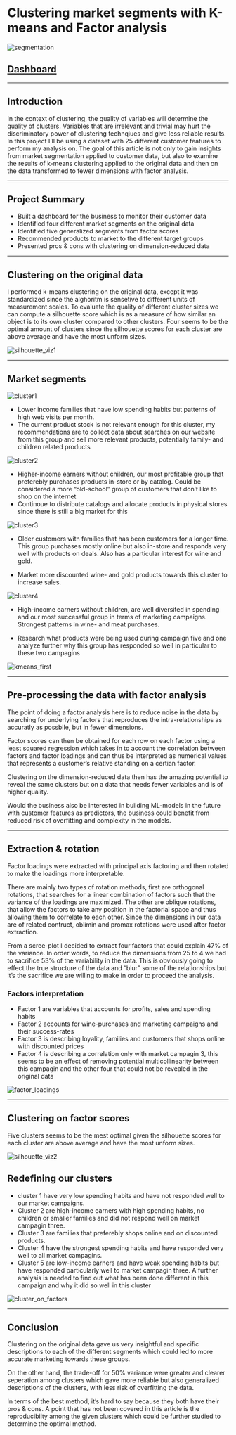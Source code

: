 # Clustering market segments with K-means and Factor analysis

![segmentation](https://user-images.githubusercontent.com/96744665/148271272-daf7de98-c4b0-48e2-840e-350995c5e75b.jpg)
## [Dashboard](https://public.tableau.com/app/profile/gabriele.frattini/viz/MarketSegmentation_16395789417390/Dashboard)

***

## Introduction
In the context of clustering, the quality of variables will determine the quality of clusters. Variables that are irrelevant and trivial may hurt the discriminatory power of clustering technqiues and give less reliable results. In this project I’ll be using a dataset with 25 different customer features to perform my analysis on.
The goal of this article is not only to gain insights from market segmentation applied to customer data, but also to examine the results of k-means clustering applied to the original data and then on the data transformed to fewer dimensions with factor analysis.

***

## Project Summary
- Built a dashboard for the business to monitor their customer data
- Identified four different market segments on the original data
- Identified five generalized segments from factor scores
- Recommended products to market to the different target groups
- Presented pros & cons with clustering on dimension-reduced data

***

## Clustering on the original data

I performed k-means clustering on the original data, except it was standardized since the alghoritm is sensetive to different units of measurement scales.
To evaluate the quality of different cluster sizes we can compute a silhouette score which is as a measure of how similar an object is to its own cluster compared to other clusters.
Four seems to be the optimal amount of clusters since the silhouette scores for each cluster are above average and have the most unform sizes.

![silhouette_viz1](https://user-images.githubusercontent.com/96744665/148271353-9ef93707-2557-40fc-89d6-d5fd29469bdb.png)

***

## Market segments

![cluster1](https://user-images.githubusercontent.com/96744665/148271399-273fb2fc-15b9-43a3-98f9-39d30630face.jpg)

- Lower income families that have low spending habits but patterns of high web visits per month.
- The current product stock is not relevant enough for this cluster, my recommendations are to collect data about searches on our website from this group and sell more relevant products, potentially family- and children related products


![cluster2](https://user-images.githubusercontent.com/96744665/148271465-05eb6857-d10a-4d88-88d3-2e800e43a872.jpg)

- Higher-income earners without children, our most profitable group that preferebly purchases products in-store or by catalog. Could be considered a more “old-school” group of customers that don’t like to shop on the internet
- Continoue to distribute catalogs and allocate products in physical stores since there is still a big market for this


![cluster3](https://user-images.githubusercontent.com/96744665/148271531-55241573-2e67-4da9-a1d2-e609a882f387.jpg)

- Older customers with families that has been customers for a longer time. This group purchases mostly online but also in-store and responds very well with products on deals. Also has a particular interest for wine and gold.

- Market more discounted wine- and gold products towards this cluster to increase sales.


![cluster4](https://user-images.githubusercontent.com/96744665/148271598-217ba312-ffdc-4ed7-bc6c-55d40a46ae5e.jpg)

- High-income earners without children, are well diversited in spending and our most successful group in terms of marketing campaigns. Strongest patterns in wine- and meat purchases.

- Research what products were being used during campaign five and one analyze further why this group has responded so well in particular to these two campagins

![kmeans_first](https://user-images.githubusercontent.com/96744665/148271660-3196b6f2-2438-4df9-b9ae-fe005b72c47b.png)

***

## Pre-processing the data with factor analysis

The point of doing a factor analysis here is to reduce noise in the data by searching for underlying factors that reproduces the intra-relationships as accuratly as possbile, but in fewer dimensions.

Factor scores can then be obtained for each row on each factor using a least squared regression which takes in to account the correlation between factors and factor loadings and can thus be interpreted as numerical values that represents a customer’s relative standing on a certian factor.

Clustering on the dimension-reduced data then has the amazing potential to reveal the same clusters but on a data that needs fewer variables and is of higher quality.

Would the business also be interested in building ML-models in the future with customer features as predictors, the business could benefit from reduced risk of overfitting and complexity in the models.

***

## Extraction & rotation

Factor loadings were extracted with principal axis factoring and then rotated to make the loadings more interpretable.

There are mainly two types of rotation methods, first are orthogonal rotations, that searches for a linear combination of factors such that the variance of the loadings are maximized. The other are oblique rotations, that allow the factors to take any position in the factorial space and thus allowing them to correlate to each other. Since the dimensions in our data are of related contruct, oblimin and promax rotations were used after factor extraction.

From a scree-plot I decided to extract four factors that could explain 47% of the variance. In order words, to reduce the dimensions from 25 to 4 we had to sacrifice 53% of the variability in the data. This is obviously going to effect the true structure of the data and “blur” some of the relationships but it’s the sacrifice we are willing to make in order to proceed the analysis.


### Factors interpretation

- Factor 1 are variables that accounts for profits, sales and spending habits
- Factor 2 accounts for wine-purchases and marketing campaigns and their success-rates
- Factor 3 is describing loyality, families and customers that shops online with discounted prices
- Factor 4 is describing a correlation only with market campagin 3, this seems to be an effect of removing potential multicollinearity between this campagin and the other four that could not be revealed in the original data

![factor_loadings](https://user-images.githubusercontent.com/96744665/148271998-55c60d04-77b3-4190-adb6-4584c0d81fcf.png)

***

## Clustering on factor scores

Five clusters seems to be the mest optimal given the silhouette scores for each cluster are above average and have the most unform sizes.

![silhouette_viz2](https://user-images.githubusercontent.com/96744665/148272055-a6b0c0e0-68de-4607-81a9-067487ece211.png)


## Redefining our clusters

- cluster 1 have very low spending habits and have not responded well to our market campaigns.
- Cluster 2 are high-income earners with high spending habits, no children or smaller families and did not respond well on market campagin three.
- Cluster 3 are families that preferebly shops online and on discounted products.
- Cluster 4 have the strongest spending habits and have responded very well to all market campagins.
- Cluster 5 are low-income earners and have weak spending habits but have responded particularly well to market campagin three. A further analysis is needed to find out what has been done different in this campaign and why it did so well in this cluster

![cluster_on_factors](https://user-images.githubusercontent.com/96744665/148272226-8aa0a92c-6ba7-4f79-b6d1-35e47d4e83d9.png)

***

## Conclusion
Clustering on the original data gave us very insightful and specific descriptions to each of the different segments which could led to more accurate marketing towards these groups.

On the other hand, the trade-off for 50% variance were greater and clearer seperation among clusters which gave more reliable but also generalized descriptions of the clusters, with less risk of overfitting the data.

In terms of the best method, it’s hard to say because they both have their pros & cons. A point that has not been covered in this article is the reproducibilty among the given clusters which could be further studied to determine the optimal method.

